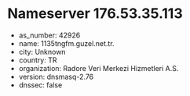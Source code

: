 # Nameserver 176.53.35.113

* as_number: 42926
* name: 1135tngfm.guzel.net.tr.
* city: Unknown
* country: TR
* organization: Radore Veri Merkezi Hizmetleri A.S.
* version: dnsmasq-2.76
* dnssec: false
